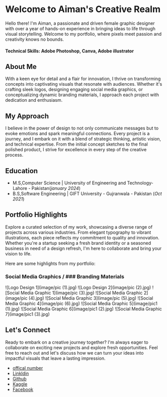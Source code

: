 # Welcome to Aiman's Creative Realm

Hello there! I'm Aiman, a passionate and driven female graphic designer with over a year of hands-on experience in bringing ideas to life through visual storytelling. Welcome to my portfolio, where pixels meet passion and creativity knows no bounds.

#### Technical Skills: Adobe Photoshop, Canva, Adobe illustrator

## About Me
With a keen eye for detail and a flair for innovation, I thrive on transforming concepts into captivating visuals that resonate with audiences. Whether it's crafting sleek logos, designing engaging social media graphics, or conceptualizing dynamic branding materials, I approach each project with dedication and enthusiasm.

## My Approach
I believe in the power of design to not only communicate messages but to evoke emotions and spark meaningful connections. Every project is a journey, and I embark on it with a blend of strategic thinking, artistic vision, and technical expertise. From the initial concept sketches to the final polished product, I strive for excellence in every step of the creative process.


## Education
- M.S,Computer Science | University of Engineering and Technology- Lahore - Pakistan(_january 2024_)	 			        		
- B.S,Software Engineering | GIFT University - Gujranwala - Pakistan (_Oct 2021_)


## Portfolio Highlights
Explore a curated selection of my work, showcasing a diverse range of projects across various industries. From elegant typography to vibrant illustrations, each piece reflects my commitment to quality and innovation. Whether you're a startup seeking a fresh brand identity or a seasoned business in need of a design refresh, I'm here to collaborate and bring your vision to life.

Here are some highlights from my portfolio:

### Social Media Graphics / ### Branding Materials
![Logo Design 1](image/pic (1).jpg)
![Logo Design 2](image/pic (2).jpg)
![Social Media Graphic 1](image/pic (3).jpg)
![Social Media Graphic 2](image/pic (4).jpg)
![Social Media Graphic 3](image/pic (5).jpg)
![Social Media Graphic 4](image/pic (6).jpg)
![Social Media Graphic 5](image/pic1 (1).jpg)
![Social Media Graphic 6](image/pic1 (2).jpg)
![Social Media Graphic 7](image/pic1 (3).jpg)


## Let's Connect
Ready to embark on a creative journey together? I'm always eager to collaborate on exciting new projects and explore fresh opportunities. Feel free to reach out and let's discuss how we can turn your ideas into impactful visuals that leave a lasting impression.
- [offical number](https://wa.me/+923420975922)
- [Linkldin](https://www.linkedin.com/in/)
- [Github](https://github.com/)
- [Kaggle](https://www.kaggle.com/)
- [Facebook](https://www.facebook.com/)

